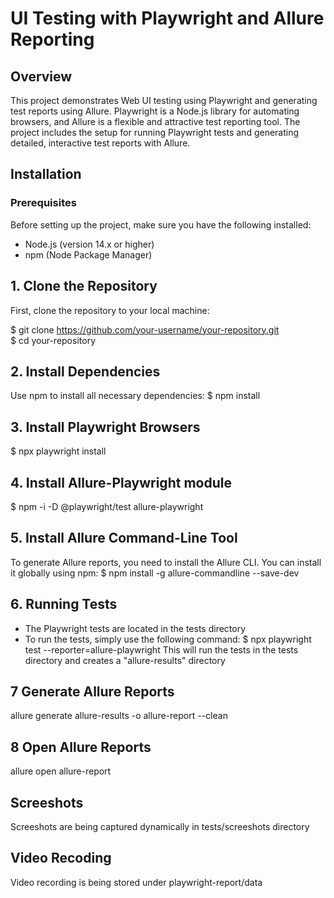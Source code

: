 # UI Testing with Playwright and Allure Reporting

## Overview
This project demonstrates Web UI testing using Playwright and generating test reports using Allure. Playwright is a Node.js library for automating browsers, and Allure is a flexible and attractive test reporting tool.
The project includes the setup for running Playwright tests and generating detailed, interactive test reports with Allure.

## Installation
### Prerequisites
Before setting up the project, make sure you have the following installed:
- Node.js (version 14.x or higher)
- npm (Node Package Manager)

## 1. Clone the Repository
First, clone the repository to your local machine:    

$ git clone https://github.com/your-username/your-repository.git   
$ cd your-repository

## 2. Install Dependencies  
Use npm  to install all necessary dependencies: 
$ npm install

## 3. Install Playwright Browsers 
$ npx playwright install

## 4. Install Allure-Playwright module  
  $ npm -i -D @playwright/test allure-playwright

## 5. Install Allure Command-Line Tool  
To generate Allure reports, you need to install the Allure CLI. You can install it globally using npm: 
$ npm install -g allure-commandline --save-dev 

## 6. Running Tests 

- The Playwright tests are located in the tests directory
- To run the tests, simply use the following command:
  $  npx playwright test --reporter=allure-playwright
This will run the tests in the tests directory and creates a "allure-results" directory

## 7 Generate Allure Reports 

allure generate allure-results -o allure-report --clean  

## 8 Open Allure Reports

allure open allure-report

## Screeshots  
Screeshots are being captured dynamically in tests/screeshots directory

## Video Recoding 
Video recording is being stored under playwright-report/data


  
      


 



